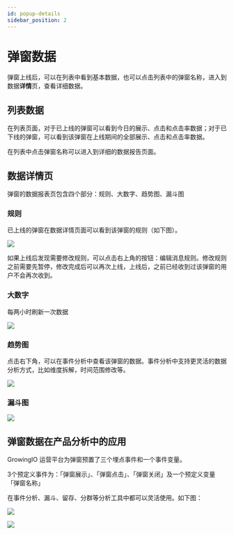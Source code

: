 ```yaml
---
id: popup-details
sidebar_position: 2
---
```


# 弹窗数据

弹窗上线后，可以在列表中看到基本数据，也可以点击列表中的弹窗名称，进入到数据**详情**页，查看详细数据。

## 列表数据[](#lie-biao-shu-ju)

在列表页面，对于已上线的弹窗可以看到今日的展示、点击和点击率数据；对于已下线的弹窗，可以看到该弹窗在上线期间的全部展示、点击和点击率数据。

在列表中点击弹窗名称可以进入到详细的数据报告页面。


## 数据详情页[](#shu-ju-xiang-qing-ye)

弹窗的数据报表页包含四个部分：规则、大数字、趋势图、漏斗图


### **规则**[](#gui-ze)

已上线的弹窗在数据详情页面可以看到该弹窗的规则（如下图）。

![](https://3953104361-files.gitbook.io/~/files/v0/b/gitbook-legacy-files/o/assets%2F-M2qbZInaXgdm8kkNosp%2F-M3eVklJqOahxNoiqR1l%2F-M3eZk-ezaGmA6SVqf6w%2Fimage.png?alt=media&token=5223d61c-1bf7-423a-8251-1a89d4838717)

如果上线后发现需要修改规则，可以点击右上角的按钮：编辑消息规则。修改规则之前需要先暂停，修改完成后可以再次上线，上线后，之前已经收到过该弹窗的用户不会再次收到。


### **大数字**[](#da-shu-zi)

每两小时刷新一次数据

![](https://3953104361-files.gitbook.io/~/files/v0/b/gitbook-legacy-files/o/assets%2F-M2qbZInaXgdm8kkNosp%2F-M3eVklJqOahxNoiqR1l%2F-M3eZnjtOk1r3cP-DpsA%2Fimage.png?alt=media&token=c5a56ae4-c0b0-4464-9b13-b3007ac9bcc1)


### **趋势图**[](#qu-shi-tu)

点击右下角，可以在事件分析中查看该弹窗的数据。事件分析中支持更灵活的数据分析方式，比如维度拆解，时间范围修改等。

![](https://3953104361-files.gitbook.io/~/files/v0/b/gitbook-legacy-files/o/assets%2F-M2qbZInaXgdm8kkNosp%2F-M3eVklJqOahxNoiqR1l%2F-M3eZqyDqF1p46xFY8M_%2Fimage.png?alt=media&token=a3604938-f162-46e8-8c1e-bd0a8d02f6e3)


### **漏斗图**[](#lou-dou-tu)

![](https://3953104361-files.gitbook.io/~/files/v0/b/gitbook-legacy-files/o/assets%2F-M2qbZInaXgdm8kkNosp%2F-M7MOqKWPZ2zJHOP2Rg7%2F-M7MPDk43Ly_QWUeFVr9%2Fimage.png?alt=media&token=a9dc6ade-a2f8-4117-a87d-9b504b79bac2)


## 弹窗数据在**产品分析**中的应用[](#dan-chuang-shu-ju-zai-chan-pin-fen-xi-zhong-de-ying-yong)

GrowingIO 运营平台为弹窗预置了三个埋点事件和一个事件变量。

3个预定义事件为：「弹窗展示」、「弹窗点击」、「弹窗关闭」及一个预定义变量「弹窗名称」

在事件分析、漏斗、留存、分群等分析工具中都可以灵活使用。如下图：

![](https://3953104361-files.gitbook.io/~/files/v0/b/gitbook-legacy-files/o/assets%2F-M2qbZInaXgdm8kkNosp%2F-M3eVklJqOahxNoiqR1l%2F-M3e_1zft4v3PjogHXhv%2Fimage.png?alt=media&token=cecb07a0-b949-4f75-8b87-adb58dc1e8bc)

![](https://3953104361-files.gitbook.io/~/files/v0/b/gitbook-legacy-files/o/assets%2F-M2qbZInaXgdm8kkNosp%2F-M3eVklJqOahxNoiqR1l%2F-M3e_3yI9IxGMpxffx2j%2Fimage.png?alt=media&token=422e6a43-1115-49bf-ba06-c357f3ddf6c7)
